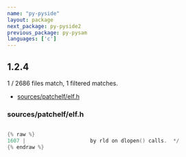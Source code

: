 ```yaml
---
name: "py-pyside"
layout: package
next_package: py-pyside2
previous_package: py-pysam
languages: ['c']
---
```

## 1.2.4
1 / 2686 files match, 1 filtered matches.

 - [sources/patchelf/elf.h](#sourcespatchelfelfh)

### sources/patchelf/elf.h

```c

{% raw %}
1607 | 					   by rld on dlopen() calls.  */
{% endraw %}

```